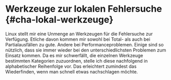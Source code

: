 # Werkzeuge zur lokalen Fehlersuche {#cha-lokal-werkzeuge}

Linux stellt mir eine Unmenge an Werkzeugen für die Fehlersuche zur Verfügung.
Etliche davon kommen mir sowohl bei Total- als auch bei Partialausfällen
zu gute.
Andere bei Performanceproblemen.
Einige sind so nützlich, dass sie immer wieder bei den unterschiedlichsten
Problemen zum Einsatz kommen.
Da es mir schwerfällt, die einzelnen Werkzeuge bestimmten Kategorien
zuzuordnen, stelle ich diese nachfolgend in alphabetischer Reihenfolge vor.
Das erleichtert zumindest das Wiederfinden, wenn man schnell etwas
nachschlagen möchte.

